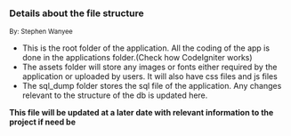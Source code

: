 <h3>Details about the file structure</h3> <small>By: Stephen Wanyee</small>
<ul>
<li>This is the root folder of the application. All the coding of the app is done in the applications folder.(Check how CodeIgniter works)</li>
<li>The assets folder will store any images or fonts either required by the application or uploaded by users. It will also have css files and js files</li>
 <li>The sql_dump folder stores the sql file of the application. Any changes relevant to the structure of the db is updated here.</li>
 </ul>
<strong>This file will be updated at a later date with relevant information to the project if need be </strong>
